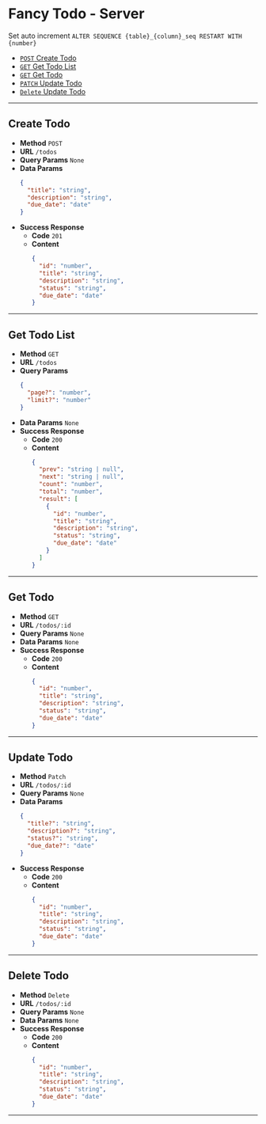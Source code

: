# Fancy Todo - Server

Set auto increment
`ALTER SEQUENCE {table}_{column}_seq RESTART WITH {number}`

- [`POST` Create Todo](#create-todo)
- [`GET` Get Todo List](#get-todo-list)
- [`GET` Get Todo](#get-todo)
- [`PATCH` Update Todo](#update-todo)
- [`Delete` Update Todo](#delete-todo)

---

## Create Todo

- **Method** `POST`
- **URL** `/todos`
- **Query Params** `None`
- **Data Params**
  ```json
  {
    "title": "string",
    "description": "string",
    "due_date": "date"
  }
  ```
- **Success Response**
  - **Code** `201`
  - **Content**
    ```json
    {
      "id": "number",
      "title": "string",
      "description": "string",
      "status": "string",
      "due_date": "date"
    }
    ```

---

## Get Todo List

- **Method** `GET`
- **URL** `/todos`
- **Query Params**
  ```json
  {
    "page?": "number",
    "limit?": "number"
  }
  ```
- **Data Params** `None`
- **Success Response**
  - **Code** `200`
  - **Content**
    ```json
    {
      "prev": "string | null",
      "next": "string | null",
      "count": "number",
      "total": "number",
      "result": [
        {
          "id": "number",
          "title": "string",
          "description": "string",
          "status": "string",
          "due_date": "date"
        }
      ]
    }
    ```

---

## Get Todo

- **Method** `GET`
- **URL** `/todos/:id`
- **Query Params** `None`
- **Data Params** `None`
- **Success Response**
  - **Code** `200`
  - **Content**
    ```json
    {
      "id": "number",
      "title": "string",
      "description": "string",
      "status": "string",
      "due_date": "date"
    }
    ```

---

## Update Todo

- **Method** `Patch`
- **URL** `/todos/:id`
- **Query Params** `None`
- **Data Params**
  ```json
  {
    "title?": "string",
    "description?": "string",
    "status?": "string",
    "due_date?": "date"
  }
  ```
- **Success Response**
  - **Code** `200`
  - **Content**
    ```json
    {
      "id": "number",
      "title": "string",
      "description": "string",
      "status": "string",
      "due_date": "date"
    }
    ```

---

## Delete Todo

- **Method** `Delete`
- **URL** `/todos/:id`
- **Query Params** `None`
- **Data Params** `None`
- **Success Response**
  - **Code** `200`
  - **Content**
    ```json
    {
      "id": "number",
      "title": "string",
      "description": "string",
      "status": "string",
      "due_date": "date"
    }
    ```

---
